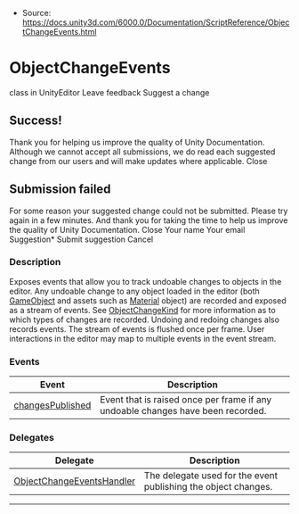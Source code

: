* Source: https://docs.unity3d.com/6000.0/Documentation/ScriptReference/ObjectChangeEvents.html

# ObjectChangeEvents
class in UnityEditor
Leave feedback
Suggest a change
## Success!
Thank you for helping us improve the quality of Unity Documentation. Although we cannot accept all submissions, we do read each suggested change from our users and will make updates where applicable.
Close
## Submission failed
For some reason your suggested change could not be submitted. Please <a>try again</a> in a few minutes. And thank you for taking the time to help us improve the quality of Unity Documentation.
Close
Your name Your email Suggestion* Submit suggestion
Cancel
### Description
Exposes events that allow you to track undoable changes to objects in the editor.
Any undoable change to any object loaded in the editor (both [GameObject](https://docs.unity3d.com/6000.0/Documentation/ScriptReference/GameObject.html) and assets such as [Material](https://docs.unity3d.com/6000.0/Documentation/ScriptReference/Material.html) object) are recorded and exposed as a stream of events. See [ObjectChangeKind](https://docs.unity3d.com/6000.0/Documentation/ScriptReference/ObjectChangeKind.html) for more information as to which types of changes are recorded. Undoing and redoing changes also records events. The stream of events is flushed once per frame. User interactions in the editor may map to multiple events in the event stream. 
### Events
Event | Description  
---|---  
[changesPublished](https://docs.unity3d.com/6000.0/Documentation/ScriptReference/ObjectChangeEvents-changesPublished.html) | Event that is raised once per frame if any undoable changes have been recorded.  
### Delegates
Delegate | Description  
---|---  
[ObjectChangeEventsHandler](https://docs.unity3d.com/6000.0/Documentation/ScriptReference/ObjectChangeEvents.ObjectChangeEventsHandler.html) | The delegate used for the event publishing the object changes.  
* * *
